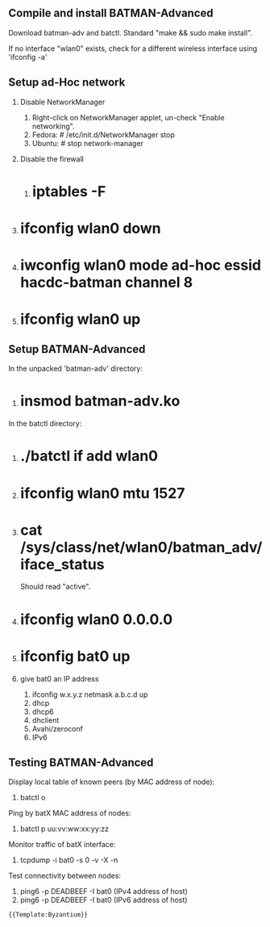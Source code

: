 ## Compile and install BATMAN-Advanced

Download batman-adv and batctl. Standard "make && sudo make install".

If no interface "wlan0" exists, check for a different wireless interface
using 'ifconfig -a'

## Setup ad-Hoc network

1.  Disable NetworkManager
    1.  Right-click on NetworkManager applet, un-check "Enable
        networking".
    2.  Fedora:
            # /etc/init.d/NetworkManager stop
    3.  Ubuntu:
            # stop network-manager

2.  Disable the firewall
    1.  # iptables -F

3.  # ifconfig wlan0 down

4.  # iwconfig wlan0 mode ad-hoc essid hacdc-batman channel 8

5.  # ifconfig wlan0 up

## Setup BATMAN-Advanced

In the unpacked 'batman-adv' directory:

1.  # insmod batman-adv.ko

In the batctl directory:

1.  # ./batctl if add wlan0

2.  # ifconfig wlan0 mtu 1527

3.  # cat /sys/class/net/wlan0/batman_adv/iface_status

    Should read "active".

4.  # ifconfig wlan0 0.0.0.0

5.  # ifconfig bat0 up

6.  give bat0 an IP address
    1.  ifconfig w.x.y.z netmask a.b.c.d up
    2.  dhcp
    3.  dhcp6
    4.  dhclient
    5.  Avahi/zeroconf
    6.  IPv6

## Testing BATMAN-Advanced

Display local table of known peers (by MAC address of node):

1.  batctl o

Ping by batX MAC address of nodes:

1.  batctl p uu:vv:ww:xx:yy:zz

Monitor traffic of batX interface:

1.  tcpdump -i bat0 -s 0 -v -X -n

Test connectivity between nodes:

1.  ping6 -p DEADBEEF -I bat0 (IPv4 address of host)
2.  ping6 -p DEADBEEF -I bat0 (IPv6 address of host)

```{=mediawiki}
{{Template:Byzantium}}
```

